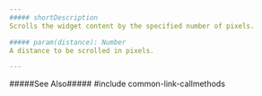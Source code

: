 ```yaml
---
##### shortDescription
Scrolls the widget content by the specified number of pixels.

##### param(distance): Number
A distance to be scrolled in pixels.

---
```

#####See Also#####
#include common-link-callmethods